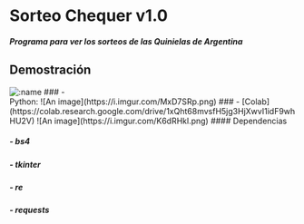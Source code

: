 # Sorteo Chequer v1.0

##### Programa para ver los sorteos de las Quinielas de Argentina

## Demostración
<img src="https://count.getloli.com/get/@:osito_sorteo_chequer?theme=gelbooru" alt=":name" />
### - <br>Python:
![An image](https://i.imgur.com/MxD7SRp.png)
### - [Colab](https://colab.research.google.com/drive/1xQht68mvsfH5jg3HjXwvI1idF9whHU2V)
![An image](https://i.imgur.com/K6dRHkl.png)
#### Dependencias

##### - bs4
##### - tkinter
##### - re
##### - requests
